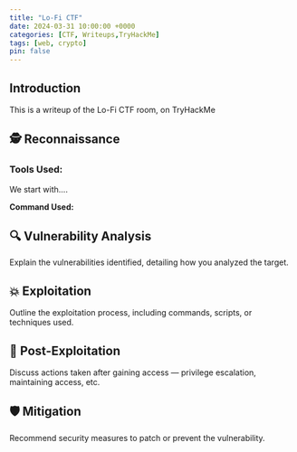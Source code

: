 ```yaml
---
title: "Lo-Fi CTF"
date: 2024-03-31 10:00:00 +0000
categories: [CTF, Writeups,TryHackMe]
tags: [web, crypto]
pin: false
---
```


## Introduction  
This is a writeup of the Lo-Fi CTF room, on TryHackMe 

## 🕵️ Reconnaissance
### Tools Used:

We start with....

**Command Used:**

## 🔍 Vulnerability Analysis
Explain the vulnerabilities identified, detailing how you analyzed the target.
## 💥 Exploitation
Outline the exploitation process, including commands, scripts, or techniques used.
## 🔐 Post-Exploitation
Discuss actions taken after gaining access — privilege escalation, maintaining access, etc.
## 🛡️ Mitigation
Recommend security measures to patch or prevent the vulnerability.
